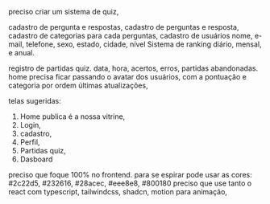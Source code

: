 preciso criar um sistema de quiz,

cadastro de pergunta e respostas,
cadastro de perguntas e resposta,
cadastro de categorias para cada perguntas,
cadastro de usuários
       nome, e-mail, telefone, sexo, estado, cidade, nível
Sistema de ranking diário, mensal, e anual.

registro de partidas quiz.
       data, hora, acertos, erros, partidas abandonadas.
home precisa ficar passando o avatar dos usuários, com a pontuação e categoria por ordem últimas
atualizações,

telas sugeridas:
1. Home publica é a nossa vitrine,
2. Login,
3. cadastro,
4. Perfil,
5. Partidas quiz,
6. Dasboard

preciso que foque 100% no frontend.
para se espirar pode usar as cores: #2c22d5, #232616, #28acec, #eee8e8, #800180
preciso que use tanto o react com typescript,  tailwindcss, shadcn, motion para animação,
